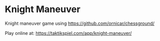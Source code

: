 # Knight Maneuver
Knight maneuver game using https://github.com/ornicar/chessground/

Play online at: https://taktikspiel.com/app/knight-maneuver/
